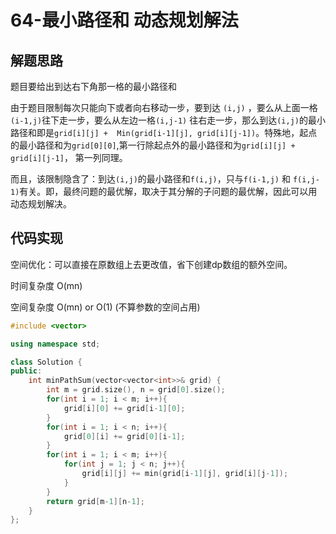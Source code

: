 # 64-最小路径和 动态规划解法

## 解题思路

题目要给出到达右下角那一格的最小路径和

由于题目限制每次只能向下或者向右移动一步，要到达 `(i,j)` ，要么从上面一格 `(i-1,j)`往下走一步，要么从左边一格`(i,j-1)` 往右走一步，那么到达`(i,j)`的最小路径和即是`grid[i][j] +  Min(grid[i-1][j], grid[i][j-1])`。特殊地，起点的最小路径和为`grid[0][0]`,第一行除起点外的最小路径和为`grid[i][j] + grid[i][j-1]`， 第一列同理。

而且，该限制隐含了：到达`(i,j)`的最小路径和`f(i,j)`，只与`f(i-1,j)` 和 `f(i,j-1)`有关。即，最终问题的最优解，取决于其分解的子问题的最优解，因此可以用动态规划解决。

## 代码实现

空间优化：可以直接在原数组上去更改值，省下创建dp数组的额外空间。

时间复杂度 O(mn)

空间复杂度 O(mn)  or O(1) (不算参数的空间占用)

``` c++
#include <vector>

using namespace std;

class Solution {
public:
    int minPathSum(vector<vector<int>>& grid) {
        int m = grid.size(), n = grid[0].size();
        for(int i = 1; i < m; i++){
            grid[i][0] += grid[i-1][0];
        }
        for(int i = 1; i < n; i++){
            grid[0][i] += grid[0][i-1];
        }
        for(int i = 1; i < m; i++){
            for(int j = 1; j < n; j++){
                grid[i][j] += min(grid[i-1][j], grid[i][j-1]);
            }
        }
        return grid[m-1][n-1];
    }
};
```




